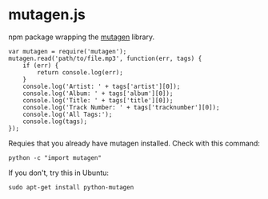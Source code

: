 mutagen.js
==========

npm package wrapping the [mutagen](http://code.google.com/p/mutagen/) library.

    var mutagen = require('mutagen');
    mutagen.read('path/to/file.mp3', function(err, tags) {
        if (err) {
            return console.log(err);
        }
        console.log('Artist: ' + tags['artist'][0]);
        console.log('Album: ' + tags['album'][0]);
        console.log('Title: ' + tags['title'][0]);
        console.log('Track Number: ' + tags['tracknumber'][0]);
        console.log('All Tags:');
        console.log(tags);
    });

Requies that you already have mutagen installed. Check with this command:

    python -c "import mutagen"

If you don't, try this in Ubuntu:

    sudo apt-get install python-mutagen
